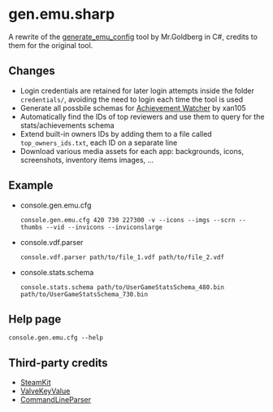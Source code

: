 # gen.emu.sharp
A rewrite of the [generate_emu_config](https://gitlab.com/Mr_Goldberg/goldberg_emulator/-/tree/master/scripts) tool by Mr.Goldberg in C#, credits to them for the original tool.  

## Changes
* Login credentials are retained for later login attempts inside the folder `credentials/`, avoiding the need to login each time the tool is used
* Generate all possbile schemas for [Achievement Watcher](https://github.com/xan105/Achievement-Watcher) by xan105
* Automatically find the IDs of top reviewers and use them to query for the stats/achievements schema
* Extend built-in owners IDs by adding them to a file called `top_owners_ids.txt`, each ID on a separate line
* Download various media assets for each app: backgrounds, icons, screenshots, inventory items images, ...

## Example
* console.gen.emu.cfg
  ```shell
  console.gen.emu.cfg 420 730 227300 -v --icons --imgs --scrn --thumbs --vid --invicons --inviconslarge
  ```
* console.vdf.parser
  ```shell
  console.vdf.parser path/to/file_1.vdf path/to/file_2.vdf 
  ```
* console.stats.schema
  ```shell
  console.stats.schema path/to/UserGameStatsSchema_480.bin path/to/UserGameStatsSchema_730.bin
  ```

## Help page
```shell
console.gen.emu.cfg --help
```

## Third-party credits
* [SteamKit](https://github.com/SteamRE/SteamKit)
* [ValveKeyValue](https://github.com/ValveResourceFormat/ValveKeyValue)
* [CommandLineParser](https://github.com/commandlineparser/commandline)
